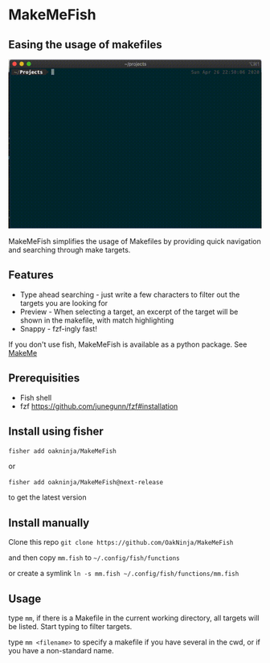 # MakeMeFish
## Easing the usage of makefiles
[![Demo](https://github.com/OakNinja/MakeMeFish/raw/master/docs/mm.gif)](https://github.com/OakNinja/MakeMeFish/raw/master/docs/mm.gif)

MakeMeFish simplifies the usage of Makefiles by providing quick navigation and searching through make targets.

## Features
* Type ahead searching - just write a few characters to filter out the targets you are looking for
* Preview - When selecting a target, an excerpt of the target will be shown in the makefile, with match highlighting
* Snappy - fzf-ingly fast!

If you don't use fish, MakeMeFish is available as a python package. 
See [MakeMe](https://github.com/OakNinja/MakeMe/)

## Prerequisities
* Fish shell
* fzf https://github.com/junegunn/fzf#installation

## Install using fisher
`fisher add oakninja/MakeMeFish`

or

`fisher add oakninja/MakeMeFish@next-release` 

to get the latest version

## Install manually 
Clone this repo `git clone https://github.com/OakNinja/MakeMeFish`

and then copy `mm.fish` to `~/.config/fish/functions` 

or create a symlink `ln -s mm.fish ~/.config/fish/functions/mm.fish`

## Usage
type `mm`, if there is a Makefile in the current working directory, all targets will be listed. Start typing to filter targets.

type `mm <filename>` to specify a makefile if you have several in the cwd, or if you have a non-standard name. 

